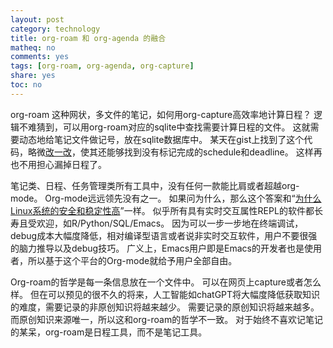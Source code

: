 ```yaml
---
layout: post
category: technology
title: org-roam 和 org-agenda 的融合
matheq: no
comments: yes
tags: [org-roam, org-agenda, org-capture]
share: yes
toc: no
---
```


org-roam 这种网状，多文件的笔记，如何用org-capture高效率地计算日程？
逻辑不难猜到，可以用org-roam对应的sqlite中查找需要计算日程的文件。
这就需要动态地给笔记文件做记号，放在sqlite数据库中。
某天在gist上找到了这个代码，略微[改一改](https://gist.github.com/dustincys/fd8977c976b3fb55cffc260a4e96c856?permalink_comment_id=4496972#gistcomment-4496972)，使其还能够找到没有标记完成的schedule和deadline。
这样再也不用担心漏掉日程了。

笔记类、日程、任务管理类所有工具中，没有任何一款能比肩或者超越org-mode。
Org-mode远远领先没有之一。
如果问为什么，那么这个答案和“[为什么Linux系统的安全和稳定性高](https://mathcs.holycross.edu/~ahwang/gnu_linux/linux-intro/node10.html#:~:text=GNU%2FLinux%20is%20stable%20for,distinct%2C%20separated%20portions%20of%20code.&text=A%20problem%20in%20one%20piece,serious%20repercussions%20in%20other%20pieces.)”一样。
似乎所有具有实时交互属性REPL的软件都长寿且受欢迎，如R/Python/SQL/Emacs。
因为可以一步一步地在终端调试，debug成本大幅度降低，相对编译型语言或者说非实时交互软件，用户不要很强的脑力推导以及debug技巧。
广义上，Emacs用户即是Emacs的开发者也是使用者，所以基于这个平台的Org-mode就给予用户全部自由。

Org-roam的哲学是每一条信息放在一个文件中。
可以在网页上capture或者怎么样。
但在可以预见的很不久的将来，人工智能如chatGPT将大幅度降低获取知识的难度，需要记录的非原创知识将越来越少。
需要记录的原创知识将越来越多。
而原创知识来源唯一，所以这和org-roam的哲学不一致。
对于始终不喜欢记笔记的某呆，org-roam是日程工具，而不是笔记工具。
